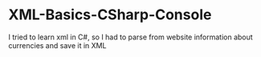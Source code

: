 # XML-Basics-CSharp-Console
 I tried to learn xml in C#, so I had to parse from website information about currencies and save it in XML
